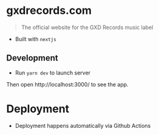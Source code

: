 # gxdrecords.com

> The official website for the GXD Records music label

- Built with `nextjs`

## Development

- Run `yarn dev` to launch server

Then open http://localhost:3000/ to see the app.

# Deployment

- Deployment happens automatically via Github Actions

